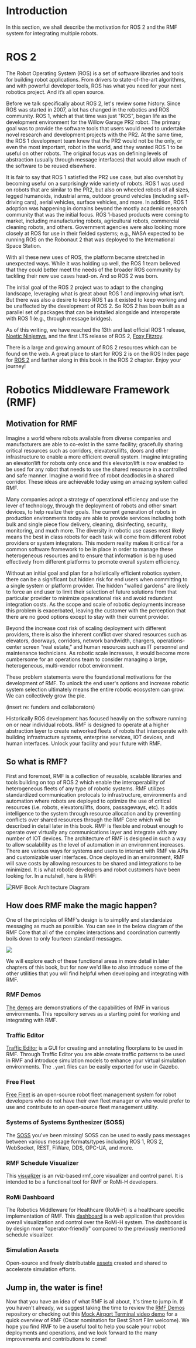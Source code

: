 # Introduction

In this section, we shall describe the motivation for ROS 2 and the RMF
system for integrating multiple robots.

# ROS 2

The Robot Operating System (ROS) is a set of software libraries and tools for building robot applications. From drivers to state-of-the-art algorithms, and with powerful developer tools, ROS has what you need for your next robotics project. And it’s all open source.

Before we talk specifically about ROS 2, let's review some history. Since ROS was started in 2007, a lot has changed in the robotics and ROS community. ROS 1, which at that time was just "ROS", began life as the development environment for the Willow Garage PR2 robot. The primary goal was to provide the software tools that users would need to undertake novel research and development projects with the PR2. At the same time, the ROS 1 development team knew that the PR2 would not be the only, or even the most important, robot in the world, and they wanted ROS 1 to be useful on other robots. The original focus was on defining levels of abstraction (usually through message interfaces) that would allow much of the software to be reused elsewhere.

It is fair to say that ROS 1 satisfied the PR2 use case, but also overshot by becoming useful on a surprisingly wide variety of robots. ROS 1 was used on robots that are similar to the PR2, but also on wheeled robots of all sizes, legged humanoids, industrial arms, outdoor ground vehicles (including self-driving cars), aerial vehicles, surface vehicles, and more. In addition, ROS 1 adoption was happening in domains beyond the mostly academic research community that was the initial focus. ROS 1-based products were coming to market, including manufacturing robots, agricultural robots, commercial cleaning robots, and others. Government agencies were also looking more closely at ROS for use in their fielded systems; e.g., NASA expected to be running ROS on the Robonaut 2 that was deployed to the International Space Station.

With all these new uses of ROS, the platform became stretched in unexpected ways. While it was holding up well, the ROS 1 team believed that they could better meet the needs of the broader ROS community by tackling their new use cases head-on. And so ROS 2 was born.

The initial goal of the ROS 2 project was to adapt to the changing landscape, leveraging what is great about ROS 1 and improving what isn’t. But there was also a desire to keep ROS 1 as it existed to keep working and be unaffected by the development of ROS 2. So ROS 2 has been built as a parallel set of packages that can be installed alongside and interoperate with ROS 1 (e.g., through message bridges).

As of this writing, we have reached the 13th and last official ROS 1 release, [Noetic Ninjemys](https://www.openrobotics.org/blog/2020/5/23/noetic-ninjemys-the-last-official-ros-1-release), and the first LTS release of ROS 2, [Foxy Fitzroy](https://www.openrobotics.org/blog/2020/6/5/ros-2-foxy-fitzroy-release).

There is a large and growing amount of ROS 2 resources which can be found on the web. A great place to start for ROS 2 is on the ROS Index page for [ROS 2](https://index.ros.org/doc/ros2/) and farther along in this book in the ROS 2 chapter. Enjoy your journey!

# Robotics Middleware Framework (RMF)

## Motivation for RMF

Imagine a world where robots available from diverse companies and manufacturers are able to co-exist in the same facility; gracefully sharing critical resources such as corridors, elevators/lifts, doors and other infrastructure to enable a more efficient overall system. Imagine integrating an elevator/lift for robots only once and this elevator/lift is now enabled to be used for any robot that needs to use the shared resource in a controlled and safe manner. Imagine a world free of robot deadlocks in a shared corridor. These ideas are achievable today using an amazing system called RMF.

Many companies adopt a strategy of operational efficiency and use the lever of technology, through the deployment of robots and other smart devices, to help realize their goals. The current generation of robots in production environments today are able to provide services including both bulk and single piece flow delivery, cleaning, disinfecting, security, monitoring, and much more. The diversity in robotic use cases most likely means the best in class robots for each task will come from different robot providers or system integrators. This modern reality makes it critical for a common software framework to be in place in order to manage these heterogeneous resources and to ensure that information is being used effectively from different platforms to promote overall system efficiency.

Without an initial goal and plan for a holistically efficient robotics system, there can be a significant but hidden risk for end users when committing to a single system or platform provider. The hidden "walled gardens" are likely to force an end user to limit their selection of future solutions from that particular provider to minimize opearational risk and avoid redundant integration costs. As the scope and scale of robotic deployments increase this problem is exacerbated, leaving the customer with the perception that there are no good options except to stay with their current provider.

Beyond the increase cost risk of scaling deployment with different providers, there is also the inherent conflict over shared resources such as elevators, doorways, corridors, network bandwidth, chargers, operations-center screen “real estate,” and human resources such as IT personnel and maintenance technicians. As robotic scale increases, it would become more cumbersome for an operations team to consider managing a large, heterogeneous, multi-vendor robot environment.

These problem statements were the foundational motivations for the development of RMF. To unlock the end user's options and increase robotic system selection ultimately means the entire robotic ecosystem can grow. We can collectively grow the pie.

(insert re: funders and collaborators)

Historically ROS development has focused heavily on the software running on or near individual robots. RMF is designed to operate at a higher abstraction layer to create networked fleets of robots that interoperate with building infrastructure systems, enterprise services, IOT devices, and human interfaces. Unlock your facility and your future with RMF.

## So what is RMF?

First and foremost, RMF is a collection of reusable, scalable libraries and tools building on top of ROS 2 which enable the interoperability of heterogeneous fleets of any type of robotic systems. RMF utilizes standardized communication protocals to infrastructure, environments and automation where robots are deployed to optimize the use of critical resources (i.e. robots, elevators/lifts, doors, passageways, etc). It adds intelligence to the system through resource allocation and by preventing conflicts over shared resources through the RMF Core which will be described in detail later in this book. RMF is flexible and robust enough to operate over virtually any communications layer and integrate with any number of IOT devices. The architecture of RMF is designed in such a way to allow scalability as the level of automation in an environment increases. There are various ways for systems and users to interact with RMF via APIs and customizable user interfaces. Once deployed in an environment, RMF will save costs by allowing resources to be shared and integrations to be minimized. It is what robotic developers and robot customers have been looking for. In a nutshell, here is RMF:

![RMF Book Architecture Diagram](https://user-images.githubusercontent.com/43839559/84993483-e89e3e80-b17b-11ea-8bc9-0a0d559de3ba.png)

## How does RMF make the magic happen?

One of the principles of RMF's design is to simplify and standardaize messaging as much as possible. You can see in the below diagram of the RMF Core that all of the complex interactions and coordination currently boils down to only fourteen standard messages.

<img src="https://raw.githubusercontent.com/osrf/rmf_core/master/docs/rmf_core_integration_diagram.png">

We will explore each of these functional areas in more detail in later chapters of this book, but for now we'd like to also introduce some of the other utilities that you will find helpful when developing and integrating with RMF.

### RMF Demos

[The demos](https://github.com/osrf/rmf_demos) are demonstrations of the capabilities of RMF in various environments. This repository serves as a starting point for working and integrating with RMF.

### Traffic Editor

[Traffic Editor](https://github.com/osrf/traffic_editor) is a GUI for creating and annotating floorplans to be used in RMF. Through Traffic Editor you are able create traffic patterns to be used in RMF and introduce simulation models to enhance your virtual simulation environments. The `.yaml` files can be easily exported for use in Gazebo.

### Free Fleet

[Free Fleet](https://github.com/osrf/free_fleet) is an open-source robot fleet management system for robot developers who do not have their own fleet manager or who would prefer to use and contribute to an open-source fleet management utility.

### Systems of Systems Synthesizer (SOSS)

The [SOSS](https://github.com/osrf/soss) you've been missing! SOSS can be used to easily pass messages between various message formats/types including ROS 1, ROS 2, WebSocket, REST, FiWare, DDS, OPC-UA, and more.

### RMF Schedule Visualizer

This [visualizer](https://github.com/osrf/rmf_schedule_visualizer) is an rviz-based rmf_core visualizer and control panel. It is intended to be a functional tool for RMF or RoMi-H developers.

### RoMi Dashboard

The Robotics Middleware for Healthcare (RoMi-H) is a healthcare specific implementation of RMF. This [dashboard](http://github.com/osrf/romi-dashboard) is a web application that provides overall visualization and control over the RoMi-H system. The dashboard is by design more "operator-friendly" compared to the previously mentioned schedule visualizer.

### Simulation Assets

Open-source and freely distributable [assets](https://app.ignitionrobotics.org/fuel) created and shared to accelerate simulation efforts.

## Jump in, the water is fine!

Now that you have an idea of what RMF is all about, it's time to jump in. If you haven't already, we suggest taking the time to review the [RMF Demos](https://github.com/osrf/rmf_demos) repository or checking out this [Mock Airport Terminal video demo](https://vimeo.com/405803151) for a quick overview of RMF (Oscar nomination for Best Short Film welcome). We hope you find RMF to be a useful tool to help you scale your robot deployments and operations, and we look forward to the many improvements and contributions to come!
